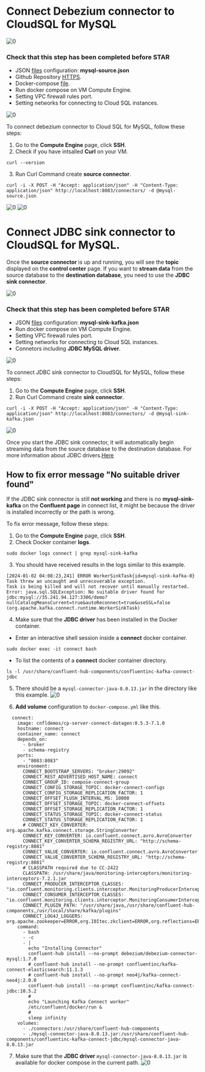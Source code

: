 # Connect Debezium connector to CloudSQL for MySQL

![0](/images/13.png)

### Check that this step has been completed before STAR
- JSON [files](https://github.com/thunchanokbow/Cinema-Data-Streaming-with-Kafka/blob/main/mysql-source.json) configuration: **mysql-source.json**   
- Github Repository [HTTPS](https://github.com/thunchanokbow/Cinema-Data-Streaming-with-Kafka.git).
- Docker-compose [file](https://github.com/thunchanokbow/Cinema-Data-Streaming-with-Kafka/blob/kafka/docker-compose.yml).
- Run docker compose on VM Compute Engine.
- Setting VPC firewall rules port.
- Setting networks for connecting to Cloud SQL instances.
  
![0](/images/11.png)

To connect debezium connector to Cloud SQL for MySQL, follow these steps: 
1. Go to the **Compute Engine** page, click **SSH**.
2. Check if you have intsalled **Curl** on your VM.
```
curl --version
```
3. Run Curl Command create **source connector**.
```
curl -i -X POST -H "Accept: application/json" -H "Content-Type: application/json" http://localhost:8083/connectors/ -d @mysql-source.json
```
![0](/images/14.png)
![0](/images/15.png)

# Connect JDBC sink connector to CloudSQL for MySQL.
Once the **source connector** is up and running, you will see the **topic** displayed on the **control center** page. If you want to **stream data** from the source database to the **destination database**, you need to use the **JDBC sink connector**.

![0](/images/16.png)

### Check that this step has been completed before STAR
- JSON [files](https://github.com/thunchanokbow/Cinema-Data-Streaming-with-Kafka/blob/main/mysql-sink-kafka.json) configuration: **mysql-sink-kafka.json**
- Run docker compose on VM Compute Engine.
- Setting VPC firewall rules port.
- Setting networks for connecting to Cloud SQL instances.
- Connetors including **JDBC MySQL driver**.

![0](/images/17.png)

To connect JDBC sink connector to CloudSQL for MySQL, follow these steps:
1. Go to the **Compute Engine** page, click **SSH**.
2. Run Curl Command create **sink connector**.
```
curl -i -X POST -H "Accept: application/json" -H "Content-Type: application/json" http://localhost:8083/connectors/ -d @mysql-sink-kafka.json
```
![0](/images/18.png)

Once you start the JDBC sink connector, it will automatically begin streaming data from the source database to the destination database.
For more information about JDBC drivers.[Here](https://docs.confluent.io/kafka-connectors/jdbc/current/jdbc-drivers.html)<br>


## How to fix error message "No suitable driver found"

If the JDBC sink connector is still **not working** and there is no **mysql-sink-kafka** on the **Confluent page** in connect list, it might be because the driver is installed incorrectly or the path is wrong.

To fix error message, follow these steps:
1. Go to the **Compute Engine** page, click **SSH**.
2. Check Docker container **logs**.
```
sudo docker logs connect | grep mysql-sink-kafka
```
3. You should have received results in the logs similar to this example.
```
[2024-01-02 04:08:23,241] ERROR WorkerSinkTask{id=mysql-sink-kafka-0}
Task threw an uncaught and unrecoverable exception.
Task is being killed and will not recover until manually restarted.
Error: java.sql.SQLException: No suitable driver found for
jdbc:mysql://35.241.94.127:3306/demo?nullCatalogMeansCurrent=true&autoReconnect=true&useSSL=false
(org.apache.kafka.connect.runtime.WorkerSinkTask)
```
4. Make sure that the **JDBC driver** has been installed in the Docker container.
- Enter an interactive shell session inside a **connect** docker container. 
```
sudo docker exec -it connect bash  
```
- To list the contents of a **connect** docker container directory.
```
ls -l /usr/share/confluent-hub-components/confluentinc-kafka-connect-jdbc
```
5. There should be a `mysql-connector-java-8.0.13.jar` in the directory like this example.
![0](/images/19.png)

6. **Add volume** configuration to `docker-compose.yml` like this.
```
  connect:
    image: cnfldemos/cp-server-connect-datagen:0.5.3-7.1.0
    hostname: connect
    container_name: connect
    depends_on:
      - broker
      - schema-registry
    ports:
      - "8083:8083"
    environment:
      CONNECT_BOOTSTRAP_SERVERS: "broker:29092"
      CONNECT_REST_ADVERTISED_HOST_NAME: connect
      CONNECT_GROUP_ID: compose-connect-group
      CONNECT_CONFIG_STORAGE_TOPIC: docker-connect-configs
      CONNECT_CONFIG_STORAGE_REPLICATION_FACTOR: 1
      CONNECT_OFFSET_FLUSH_INTERVAL_MS: 10000
      CONNECT_OFFSET_STORAGE_TOPIC: docker-connect-offsets
      CONNECT_OFFSET_STORAGE_REPLICATION_FACTOR: 1
      CONNECT_STATUS_STORAGE_TOPIC: docker-connect-status
      CONNECT_STATUS_STORAGE_REPLICATION_FACTOR: 1
      # CONNECT_KEY_CONVERTER: org.apache.kafka.connect.storage.StringConverter
      CONNECT_KEY_CONVERTER: io.confluent.connect.avro.AvroConverter
      CONNECT_KEY_CONVERTER_SCHEMA_REGISTRY_URL: "http://schema-registry:8081"
      CONNECT_VALUE_CONVERTER: io.confluent.connect.avro.AvroConverter
      CONNECT_VALUE_CONVERTER_SCHEMA_REGISTRY_URL: "http://schema-registry:8081"
      # CLASSPATH required due to CC-2422
      CLASSPATH: /usr/share/java/monitoring-interceptors/monitoring-interceptors-7.2.1.jar
      CONNECT_PRODUCER_INTERCEPTOR_CLASSES: "io.confluent.monitoring.clients.interceptor.MonitoringProducerInterceptor"
      CONNECT_CONSUMER_INTERCEPTOR_CLASSES: "io.confluent.monitoring.clients.interceptor.MonitoringConsumerInterceptor"
      CONNECT_PLUGIN_PATH: "/usr/share/java,/usr/share/confluent-hub-components,/usr/local/share/kafka/plugins"
      CONNECT_LOG4J_LOGGERS: org.apache.zookeeper=ERROR,org.I0Itec.zkclient=ERROR,org.reflections=ERROR
    command:
      - bash
      - -c
      - |
        echo "Installing Connector"
        confluent-hub install --no-prompt debezium/debezium-connector-mysql:1.7.0
        # confluent-hub install --no-prompt confluentinc/kafka-connect-elasticsearch:11.1.3
        # confluent-hub install --no-prompt neo4j/kafka-connect-neo4j:2.0.0
        confluent-hub install --no-prompt confluentinc/kafka-connect-jdbc:10.5.2
        #
        echo "Launching Kafka Connect worker"
        /etc/confluent/docker/run &
        #
        sleep infinity
    volumes:
      - ./connectors:/usr/share/confluent-hub-components
      - ./mysql-connector-java-8.0.13.jar:/usr/share/confluent-hub-components/confluentinc-kafka-connect-jdbc/mysql-connector-java-8.0.13.jar

```
7. Make sure that the **JDBC driver** `mysql-connector-java-8.0.13.jar` is available for docker compose in the current path.
![0](/images/20.png)
